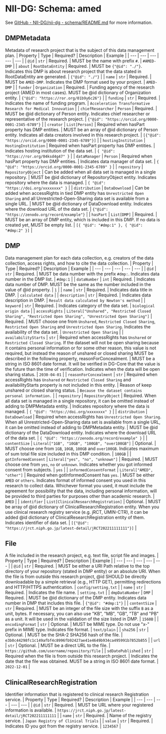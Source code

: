 # NII-DG: Schema: amed

See [GitHub - NII-DG/nii-dg - schema/README.md](https://github.com/NII-DG/nii-dg/blob/main/schema/README.md) for more information.

## DMPMetadata
Metadata of research project that is the subject of this data management plan.
| Property | Type | Required? | Description | Example |
| --- | --- | --- | --- | --- |
| `@id` | `str` | Required. | MUST be the name with prefix `#`. | `#AMED-DMP` |
| `about` | `RootDataEntity` | Required. | MUST be `{"@id": "./"}`. Indicates this DMP is about research project that the data stated in RootDataEntity are generated. | `{"@id": "./"}` |
| `name` | `str` | Required. | MUST be `AMED-DMP`. Indicates the DMP format used by your project. | `AMED-DMP` |
| `funder` | `Organization` | Required. | Funding agency of the research project (AMED in most cases). MUST be @id dictionary of Organization entity. | `{"@id": "https://ror.org/01b9y6c26"}` |
| `funding` | `str` | Required. | Indicates the name of funding program. | `Acceleration Transformative Research for Medical Innovation` |
| `chiefResearcher` | `Person` | Required. | MUST be @id dictionary of Person entity. Indicates chief researcher or representative of the research project. | `{"@id": "https://orcid.org/0000-0001-2345-6789"}` |
| `creator` | `List[Person]` | Required when hasPart property has DMP entities. | MUST be an array of @id dictionary of Person entity. Indicates all data creators involved in this research project. | `[{"@id": "https://orcid.org/0000-0001-2345-6789"}]` |
| `hostingInstitution` | `HostingInstitution` | Required when hasPart property has DMP entities. | Indicates hosting institution of the data set. | `{ "@id": "https://ror.org/04ksd4g47" }` |
| `dataManager` | `Person` | Required when hasPart property has DMP entities. | Indicates data manager of data set. | `{ "@id": "https://orcid.org/0000-0001-2345-6789" }` |
| `repository` | `RepositoryObject` | Can be added when all data set is managed in a single repository. | MUST be @id dictionary of RepositoryObject entity. Indicates repository where the data is managed. | `{ "@id": "https://doi.org/xxxxxxxx" }` |
| `distribution` | `DataDownload` | Can be added when accessRights in tied DMP entity has `Unrestricted Open Sharing` and all Unrestricted-Open-Sharing data set is available from a single URL. | MUST be @id dictionary of DataDownload entity. Indicates where the download URL of the data set. | `{"@id": "https://zenodo.org/record/example"}` |
| `hasPart` | `List[DMP]` | Required. | MUST be an array of DMP entity, which is included in this DMP. If no data is created yet, MUST be empty list. | `[{ "@id": "#dmp:1" }, { "@id": "#dmp:2" }]` |

## DMP
Data management plan for each data collection, e.g. creators of the data collection, access rights, and how to cite the data collection.
| Property | Type | Required? | Description | Example |
| --- | --- | --- | --- | --- |
| `@id` | `str` | Required. | MUST be data number with the prefix `#dmp:`. Indicates data number in the DMP list. | `#dmp:1` |
| `dataNumber` | `int` | Required. | Indicates data number of DMP. MUST be the same as the number included in the value of @id property. | `1` |
| `name` | `str` | Required. | Indicates data title in DMP. | `calculated data` |
| `description` | `str` | Required. | Indicates data description in DMP. | `Result data calculated by Newton's method` |
| `keyword` | `str` | Required. | Indicates category of the data set. | `biological origin data` |
| `accessRights` | `Literal["Unshared", "Restricted Closed Sharing", "Restricted Open Sharing", "Unrestricted Open Sharing"]` | Required. | MUST choose one from `Unshared`, `Restricted Closed Sharing`, `Restricted Open Sharing` and `Unrestricted Open Sharing`. Indicates the availability of the data set. | `Unrestricted Open Sharing` |
| `availabilityStarts` | `str` | Required when accessRights has `Unshared` or `Restricted Closed Sharing`. If the dataset will not be open sharing because it contains personal information or for some other reason, this value is not required, but instead the reason of unshared or closed sharing MUST be described in the following property, reasonForConcealment. | MUST be a string in ISO 8601 date format. It will be verified in DG-Core that the value is the future than the time of verification. Indicates when the data will be open sharing status. | `2030-04-01` |
| `reasonForConcealment` | `str` | Required when accessRights has `Unshared` or `Restricted Closed Sharing` and availabilityStarts property is not included in this entity. | Reason of keep unshared or closed sharing status. | `Because the dataset contains personal information.` |
| `repository` | `RepositoryObject` | Required. When all data set is managed in a single repository, it can be omitted instead of adding to DMPMetadata entity. | Indicates repository where the data is managed. | `{ "@id": "https://doi.org/xxxxxxxx" }` |
| `distribution` | `DataDownload` | Required when accessRights has `Unrestricted Open Sharing`. When all Unrestricted-Open-Sharing data set is available from a single URL, it can be omitted instead of adding to DMPMetadata entity. | MUST be @id dictionary of the DataDownload entity. Indicates where the download URL of the data set. | `{ "@id": "https://zenodo.org/record/example" }` |
| `contentSize` | `Literal["1GB", "10GB", "100GB", "over100GB"]` | Optional. | MUST choose one from `1GB`, `10GB`, `100GB` and `over100GB`. Indicates maximum of sum total file size included in this DMP condition. | `100GB` |
| `gotInformedConsent` | `Literal["yes", "no", "unknown"]` | Required. | MUST choose one from `yes`, `no` or `unknown`. Indicates whether you got informed consent from subjects. | `yes` |
| `informedConsentFormat` | `Literal["AMED", "other"]` | Required when gotInformedConsent has `yes`. | MUST be either `AMED` or `others`. Indicates format of informed consent you used in this research to collect data. Whichever format you used, it must include the agreement for possibility that the data, including personal information, will be provided to third parties for purposes other than academic research. | `AMED` |
| `identifier` | `List[ClinicalResearchRegistration]` | Optional. | MUST be array of @id dictionary of ClinicalResearchRegistration entity. When you use clinical research registry service (e.g. jRCT, UMIN-CTR), it can be added @id dictionary of ClinicalResearchRegistration entity of them. Indicates identifier of data set. | `[{"@id": "https://jrct.niph.go.jp/latest-detail/jRCT202211111111"}]` |

## File
A file included in the research project, e.g. text file, script file and images.
| Property | Type | Required? | Description | Example |
| --- | --- | --- | --- | --- |
| `@id` | `str` | Required. | MUST be either a URI Path relative to the top directory of your repository (stated in DMP entity) or an absolute URI. When the file is from outside this research project, @id SHOULD be directly downloadable by a simple retrieval (e.g., HTTP GET), permitting redirections and HTTP/HTTPS authentication. | `config/setting.txt` |
| `name` | `str` | Required. | Indicates the file name. | `setting.txt` |
| `dmpDataNumber` | `DMP` | Required. | MUST be @id dictionary of the DMP entity. Indicates data number in DMP that includes this file. | `{"@id": "#dmp:1"}` |
| `contentSize` | `str` | Required. | MUST be an integer of the file size with the suffix `B` as a unit, bytes. If necessary, you can also use "KB", "MB", "GB", "TB" and "PB" as a unit. It will be used in the validation of the size listed in DMP. | `1560B` |
| `encodingFormat` | `str` | Optional. | MUST be MIME type. Do not use "x-" prefix in MIME type. Indicates file format. | `text/plain` |
| `sha256` | `str` | Optional. | MUST be the SHA-2 SHA256 hash of the file. | `e3b0c44298fc1c149afbf4c8996fb92427ae41e4649b934ca495991b7852b855` |
| `url` | `str` | Optional. | MUST be a direct URL to the file. | `https://github.com/username/repository/file` |
| `sdDatePublished` | `str` | Required when the file is from outside this research project. | Indicates the date that the file was obtained. MUST be a string in ISO 8601 date format. | `2022-12-01` |

## ClinicalResearchRegistration
Identifier information that is registered to clinical research Registration service.
| Property | Type | Required? | Description | Example |
| --- | --- | --- | --- | --- |
| `@id` | `str` | Required. | MUST be URL where your registered information is available. | `https://jrct.niph.go.jp/latest-detail/jRCT202211111111` |
| `name` | `str` | Required. | Name of the registry service. | `Japan Registry of Clinical Trials` |
| `value` | `str` | Required. | Indicates ID you got from the registry service. | `1234567` |
